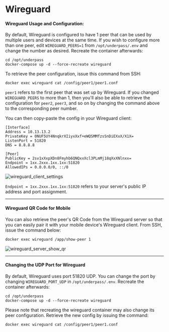 # Wireguard

#### Wireguard Usage and Configuration:

By default, Wireguard is configured to have 1 peer that can be used by multiple users and devices at the same time. If you wish to configure more than one peer, edit `WIREGUARD_PEERS=1` from `/opt/underpass/.env` and change the number as desired. Recreate the container afterwards:
```
cd /opt/underpass
docker-compose up -d --force-recreate wireguard
```

To retrieve the peer configuration, issue this command from SSH:
```
docker exec wireguard cat /config/peer1/peer1.conf
```

`peer1` refers to the first peer that was set up by Wireguard. If you changed `WIREGUARD_PEERS` to more than 1, then you'll also be able to retrieve the configuration for `peer2`, `peer3`, and so on by changing the command above to the corresponding peer number.

You can then copy-paste the config in your Wireguard client:
```
[Interface]
Address = 10.13.13.2
PrivateKey = 0NUF5UY4NnqkrXIiyxXxf+eWQSMMfzsSnDiEXxX/X1X=
ListenPort = 51820
DNS = 8.8.8.8

[Peer]
PublicKey = 2sv1xXxpXDn8Fmyhb6QNQxxXcl3PLmMj18qXxXNlnxx=
Endpoint = 1xx.2xxx.1xx.1xx:51820
AllowedIPs = 0.0.0.0/0, ::/0
```
![wireguard_client_settings](https://user-images.githubusercontent.com/9207205/94211972-7620c580-ff05-11ea-861e-1c6cd20466f1.png)

`Endpoint = 1xx.2xxx.1xx.1xx:51820` refers to your server's public IP address and port assignment.

***

#### Wireguard QR Code for Mobile

You can also retrieve the peer's QR Code from the Wireguard server so that you can easily pair it with your mobile device's Wireguard client. From SSH, issue the command below:
```
docker exec wireguard /app/show-peer 1
```

![wireguard_server_show_qr](https://user-images.githubusercontent.com/9207205/93795143-9170a400-fc6b-11ea-8db0-ebfdda1084ba.png)

***

#### Changing the UDP Port for Wireguard

By default, Wireguard uses port 51820 UDP. You can change the port by changing `WIREGUARD_PORT_UDP` in `/opt/underpass/.env`. Recreate the container afterwards:
```
cd /opt/underpass
docker-compose up -d --force-recreate wireguard
```

Please note that recreating the wireguard container may also change its peer configuration. Retrieve the new config by issuing the command:
```
docker exec wireguard cat /config/peer1/peer1.conf
```